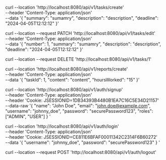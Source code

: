 curl --location 'http://localhost:8080/api/v1/tasks/create' \
--header 'Content-Type: application/json' \
--data '{
"summary": "sumamry",
"description": "description",
"deadline": "2024-04-05T12:12:12"
}'

curl --location --request PATCH 'http://localhost:8080/api/v1/tasks/edit' \
--header 'Content-Type: application/json' \
--data '{
"number": 1,
"summary": "sumamry",
"description": "description",
"deadline": "2024-04-05T12:12:12"
}'

curl --location --request DELETE 'http://localhost:8080/api/v1/tasks/1'

curl --location 'http://localhost:8080/api/v1/reports/create' \
--header 'Content-Type: application/json' \
--data '{
"taskId": 1,
"content": "content",
"hoursWorked": "15"
}'

curl --location 'http://localhost:8080/api/v1/auth/signup' \
--header 'Content-Type: application/json' \
--header 'Cookie: JSESSIONID=1DB34393B4480B1EA7C16C5E34D21157' \
--data-raw '{
"name": "John Doe",
"email": "john.doe@example.com",
"username": "johnny_doe",
"password": "securePassword123",
"roles": ["ADMIN", "USER"]
}
'

curl --location 'http://localhost:8080/api/v1/auth/login' \
--header 'Content-Type: application/json' \
--header 'Cookie: JSESSIONID=CE811E6BFAF00011342C2314F6B60272' \
--data '{
"username": "johnny_doe",
"password": "securePassword123"
}
'

curl --location --request POST 'http://localhost:8080/api/v1/auth/logout'